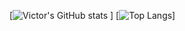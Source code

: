 [![Victor's GitHub stats](https://github-readme-stats.vercel.app/api?username=victorchilari&count_private=true&show_icons=true)
]
[![Top Langs](https://github-readme-stats.vercel.app/api/top-langs/?username=victorchilari&layout=compact)]

<!--
### Hi there 👋

**victorchilari/victorchilari** is a ✨ _special_ ✨ repository because its `README.md` (this file) appears on your GitHub profile.

Here are some ideas to get you started:

- 🔭 I’m currently working on ...
- 🌱 I’m currently learning ...
- 👯 I’m looking to collaborate on ...
- 🤔 I’m looking for help with ...
- 💬 Ask me about ...
- 📫 How to reach me: ...
- 😄 Pronouns: ...
- ⚡ Fun fact: ...
-->
